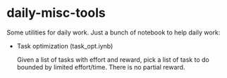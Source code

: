 # daily-misc-tools
Some utilities for daily work. 
Just a bunch of notebook to help daily work:

* Task optimization (task_opt.iynb)

    Given a list of tasks with effort and reward, pick a list of task to do bounded by limited effort/time.  There is no partial reward.